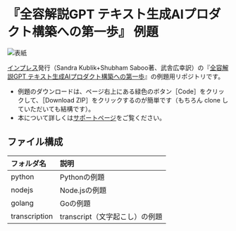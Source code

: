 # 『全容解説GPT テキスト生成AIプロダクト構築への第一歩』 例題

![表紙](https://www.marlin-arms.com/jpn/arts/books-small/gpt4.png)

[インプレス](https://book.impress.co.jp/books/)発行（Sandra Kublik+Shubham Saboo著、武舎広幸訳）の『[全容解説GPT テキスト生成AIプロダクト構築への第一歩](https://www.marlin-arms.com/support/gpt4/)』の例題用リポジトリです。

<div>
<ul>
  <li>	
  例題のダウンロードは、ページ右上にある緑色のボタン［Code］をクリックして、［Download ZIP］をクリックするのが簡単です（もちろん clone していただいても結構です）。
  </li>
  <li>
  本について詳しくは<a href="https://www.marlin-arms.com/support/gpt4/">サポートページ</a>をご覧ください。
  </li>
</div>

## ファイル構成

|フォルダ名  |説明         |
|:--        |:--         |
|python       |Pythonの例題    |
|nodejs       |Node.jsの例題    |
|golang       |Goの例題    |
|transcription       |transcript（文字起こし）の例題   |


